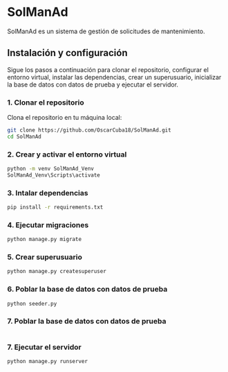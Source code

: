 # SolManAd

SolManAd es un sistema de gestión de solicitudes de mantenimiento.

## Instalación y configuración

Sigue los pasos a continuación para clonar el repositorio, configurar el entorno virtual, instalar las dependencias, crear un superusuario, inicializar la base de datos con datos de prueba y ejecutar el servidor.

### 1. Clonar el repositorio

Clona el repositorio en tu máquina local:

```bash
git clone https://github.com/OscarCuba18/SolManAd.git
cd SolManAd
```

### 2. Crear y activar el entorno virtual
```bash
python -m venv SolManAd_Venv
SolManAd_Venv\Scripts\activate
```
### 3. Intalar dependencias
```bash
pip install -r requirements.txt
```
### 4. Ejecutar migraciones
```bash
python manage.py migrate
```

### 5. Crear superusuario
```bash
python manage.py createsuperuser
```

### 6. Poblar la base de datos con datos de prueba
```bash
python seeder.py
```

### 7. Poblar la base de datos con datos de prueba
```bash
```
### 7. Ejecutar el servidor
```bash
python manage.py runserver
```